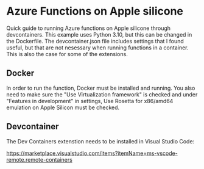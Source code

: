 # Azure Functions on Apple silicone

Quick guide to running Azure functions on Apple silicone through devcontainers. This example uses Python 3.10, but this can be changed in the Dockerfile.
The devcontainer.json file includes settings that I found useful, but that are not nesessary when running functions in a container. This is also the case for some of the extensions.

## Docker
In order to run the function, Docker must be installed and running. You also need to make sure the "Use Virtualization framework" is checked and under "Features in development" in settings, Use Rosetta for x86/amd64 emulation on Apple Silicon must be checked. 

## Devcontainer
The Dev Containers extenstion needs to be installed in Visual Studio Code:

https://marketplace.visualstudio.com/items?itemName=ms-vscode-remote.remote-containers
